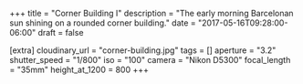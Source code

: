 +++
title = "Corner Building I"
description = "The early morning Barcelonan sun shining on a rounded corner building."
date = "2017-05-16T09:28:00-06:00"
draft = false

[extra]
cloudinary_url = "corner-building.jpg"
tags = []
aperture = "3.2"
shutter_speed = "1/800"
iso = "100"
camera = "Nikon D5300"
focal_length = "35mm"
height_at_1200 = 800
+++
